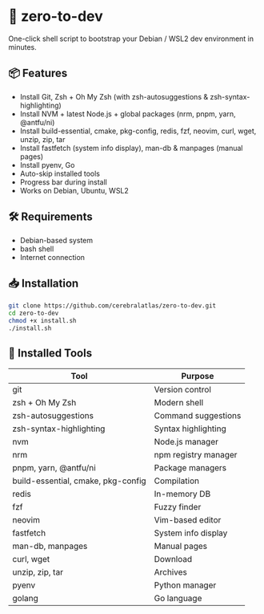 # 🚀 zero-to-dev

One-click shell script to bootstrap your Debian / WSL2 dev environment in minutes.

## 📦 Features

- Install Git, Zsh + Oh My Zsh (with zsh-autosuggestions & zsh-syntax-highlighting)
- Install NVM + latest Node.js + global packages (nrm, pnpm, yarn, @antfu/ni)
- Install build-essential, cmake, pkg-config, redis, fzf, neovim, curl, wget, unzip, zip, tar
- Install fastfetch (system info display), man-db & manpages (manual pages)
- Install pyenv, Go
- Auto-skip installed tools
- Progress bar during install
- Works on Debian, Ubuntu, WSL2

## 🛠 Requirements

- Debian-based system
- bash shell
- Internet connection

## 📥 Installation

```bash
git clone https://github.com/cerebralatlas/zero-to-dev.git
cd zero-to-dev
chmod +x install.sh
./install.sh
```

## 📂 Installed Tools

| Tool                               | Purpose              |
| ---------------------------------- | -------------------- |
| git                                | Version control      |
| zsh + Oh My Zsh                    | Modern shell         |
| zsh-autosuggestions                | Command suggestions  |
| zsh-syntax-highlighting            | Syntax highlighting  |
| nvm                                | Node.js manager      |
| nrm                                | npm registry manager |
| pnpm, yarn, @antfu/ni              | Package managers     |
| build-essential, cmake, pkg-config | Compilation          |
| redis                              | In-memory DB         |
| fzf                                | Fuzzy finder         |
| neovim                             | Vim-based editor     |
| fastfetch                          | System info display  |
| man-db, manpages                   | Manual pages         |
| curl, wget                         | Download             |
| unzip, zip, tar                    | Archives             |
| pyenv                              | Python manager       |
| golang                             | Go language          |
